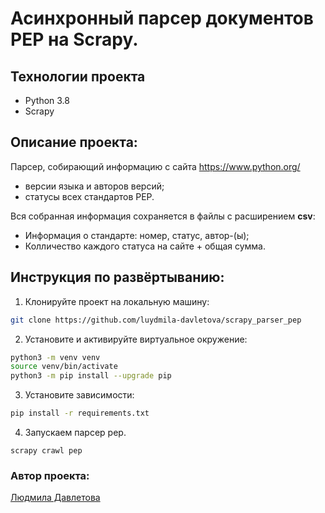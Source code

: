 # Асинхронный парсер документов PEP на Scrapy.

## Технологии проекта

- Python 3.8
- Scrapy

## Описание проекта:

Парсер, собирающий информацию с сайта https://www.python.org/
- версии языка и авторов версий;
- статусы всех стандартов PEP.

Вся собранная информация сохраняется в файлы с расширением **csv**:
- Информация о стандарте: номер, статус, автор-(ы);
- Колличество каждого статуса на сайте + общая сумма.

## Инструкция по развёртыванию:
1. Клонируйте проект на локальную машину:
```bash
git clone https://github.com/luydmila-davletova/scrapy_parser_pep
```
2. Установите и активируйте виртуальное окружение:
```bash
python3 -m venv venv
source venv/bin/activate
python3 -m pip install --upgrade pip
```
3. Установите зависимости:
```bash
pip install -r requirements.txt
```
4. Запускаем парсер pep.
```
scrapy crawl pep
```

### Автор проекта:
[Людмила Давлетова](https://github.com/luydmila-davletova)